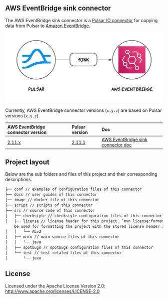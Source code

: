 ## AWS EventBridge sink connector

The AWS EventBridge sink connector is a [Pulsar IO connector](http://pulsar.apache.org/docs/en/next/io-overview/) for copying data from Pulsar to [Amazon EventBridge](https://aws.amazon.com/eventbridge/). 


![](docs/aws-eventbridge-sink.png)

Currently, AWS EventBridge connector versions (`x.y.z`) are based on Pulsar versions (`x.y.z`).

| AWS EventBridge connector version                                            | Pulsar version                                  | Doc                                                                     |
|:-----------------------------------------------------------------------------|:------------------------------------------------|:------------------------------------------------------------------------|
| [2.11.x](https://github.com/streamnative/pulsar-io-aws-eventbridge/releases) | [2.11.1](http://pulsar.apache.org/en/download/) | [AWS EventBridge sink connector doc](./docs/io-aws-eventbridge-sink.md) |


## Project layout

Below are the sub folders and files of this project and their corresponding descriptions.

```bash
├── conf // examples of configuration files of this connector
├── docs // user guides of this connector
├── image // docker file of this connector
├── script // scripts of this connector
├── src // source code of this connector
│   ├── checkstyle // checkstyle configuration files of this connector
│   ├── license // license header for this project. `mvn license:format` can
    be used for formatting the project with the stored license header in this directory
│   │   └── ALv2
│   ├── main // main source files of this connector
│   │   └── java
│   ├── spotbugs // spotbugs configuration files of this connector
│   └── test // test related files of this connector
│       └── java
```

## License

Licensed under the Apache License Version 2.0: http://www.apache.org/licenses/LICENSE-2.0
